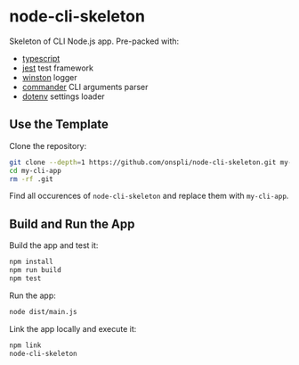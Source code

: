 # node-cli-skeleton

Skeleton of CLI Node.js app. Pre-packed with:

- [typescript](https://www.npmjs.com/package/typescript)
- [jest](https://www.npmjs.com/package/jest) test framework
- [winston](https://www.npmjs.com/package/winston) logger
- [commander](https://www.npmjs.com/package/commander) CLI arguments parser
- [dotenv](https://www.npmjs.com/package/dotenv) settings loader

## Use the Template

Clone the repository:

```sh
git clone --depth=1 https://github.com/onspli/node-cli-skeleton.git my-cli-app
cd my-cli-app
rm -rf .git
```

Find all occurences of `node-cli-skeleton` and replace them with `my-cli-app`.

## Build and Run the App

Build the app and test it:

```sh
npm install
npm run build
npm test
```

Run the app:

```sh
node dist/main.js
```

Link the app locally and execute it:

```sh
npm link
node-cli-skeleton
```
